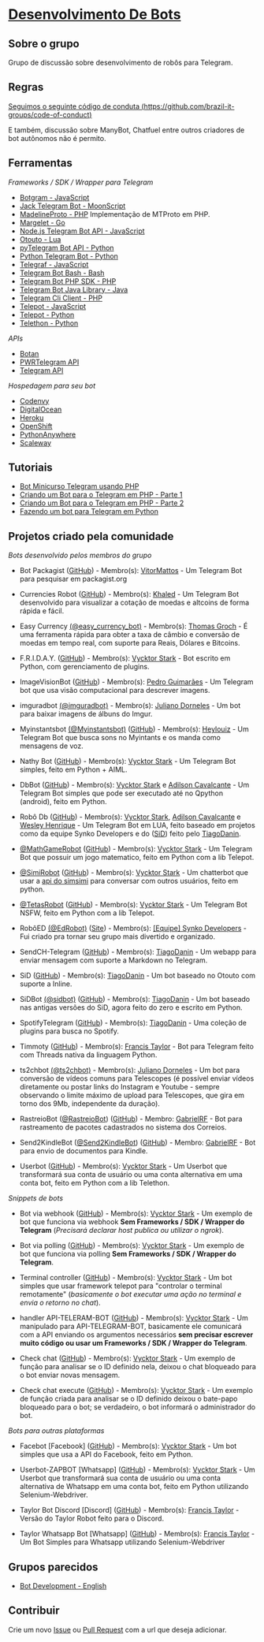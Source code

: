 # [Desenvolvimento De Bots](https://telegram.me/DesenvolvimentoDeBots)

## Sobre o grupo
Grupo de discussão sobre desenvolvimento de robôs para Telegram.

## Regras
[Seguimos o seguinte código de conduta (https://github.com/brazil-it-groups/code-of-conduct)](https://github.com/brazil-it-groups/code-of-conduct)

E também, discussão sobre ManyBot, Chatfuel entre outros criadores de bot autônomos não é permito.
<!--
title: Material de Apoio!
description: Material de estudos para criação de Bots.
article: true
-->

## Ferramentas
*Frameworks / SDK / Wrapper para Telegram*
- [Botgram - JavaScript](https://github.com/botgram/botgram)
- [Jack Telegram Bot - MoonScript](https://github.com/Imandaneshi/jack-telegram-bot)
- [MadelineProto - PHP](https://github.com/danog/MadelineProto) Implementação de MTProto em PHP.
- [Margelet - Go](https://github.com/zhulik/margelet)
- [Node.js Telegram Bot API - JavaScript](https://github.com/yagop/node-telegram-bot-api/)
- [Otouto - Lua](https://github.com/topkecleon/otouto)
- [pyTelegram Bot API - Python](https://github.com/eternnoir/pyTelegramBotAPI)
- [Python Telegram Bot - Python](https://github.com/python-telegram-bot/python-telegram-bot)
- [Telegraf - JavaScript](https://github.com/telegraf/telegraf)
- [Telegram Bot Bash - Bash](https://github.com/topkecleon/telegram-bot-bash)
- [Telegram Bot PHP SDK - PHP](https://telegram-bot-sdk.readme.io/docs)
- [Telegram Bot Java Library - Java](https://github.com/rubenlagus/TelegramBots)
- [Telegram Cli Client - PHP](https://github.com/zyberspace/php-telegram-cli-client)
- [Telepot - JavaScript](https://github.com/mullwar/telebot)
- [Telepot - Python](https://github.com/nickoala/telepot)
- [Telethon - Python](https://github.com/LonamiWebs/Telethon)

*APIs*
- [Botan](http://botan.io/)
- [PWRTelegram API](http://pwrtelegram.xyz/)
- [Telegram API](https://core.telegram.org/bots/api)

*Hospedagem para seu bot*
- [Codenvy](https://codenvy.com/)
- [DigitalOcean](https://www.digitalocean.com/)
- [Heroku](https://www.heroku.com/)
- [OpenShift](https://www.openshift.com/)
- [PythonAnywhere](https://www.pythonanywhere.com/)
- [Scaleway](https://www.scaleway.com/)

## Tutoriais
- [Bot Minicurso Telegram usando PHP](https://github.com/vitormattos/bot-minicurso-telegram)
- [Criando um Bot para o Telegram em PHP - Parte 1](https://luizmarcus.com/php/como-criar-um-bot-para-o-telegram-em-php-parte-1/)
- [Criando um Bot para o Telegram em PHP - Parte 2](http://luizmarcus.com/php/como-criar-um-bot-para-o-telegram-em-php-parte-2/)
- [Fazendo um bot para Telegram em Python](https://juliarizza.wordpress.com/2016/08/06/fazendo-um-bot-para-telegram-em-python/)

## Projetos criado pela comunidade
*Bots desenvolvido pelos membros do grupo*
- Bot Packagist ([GitHub](https://github.com/vitormattos/bot-packagist)) - Membro(s): [VitorMattos](https://github.com/vitormattos) - Um Telegram Bot para pesquisar em packagist.org

- Currencies Robot ([GitHub](https://github.com/joaokhaled/Currencies-Robot)) - Membro(s): [Khaled](https://github.com/joaokhaled) - Um Telegram Bot desenvolvido para visualizar a cotação de moedas e altcoins de forma rápida e fácil.

- Easy Currency [(@easy_currency_bot)](https://telegram.me/easy_currency_bot) - Membro(s): [Thomas Groch](https://github.com/thomasgroch) - É uma ferramenta rápida para obter a taxa de câmbio e conversão de moedas em tempo real, com suporte para Reais, Dólares e Bitcoins.

- F.R.I.D.A.Y. ([GitHub](https://github.com/DialogWizards/Friday)) - Membro(s): [Vycktor Stark](https://github.com/VycktorStark) - Bot escrito em Python, com gerenciamento de plugins.

- ImageVisionBot ([GitHub](https://github.com/0x7067/imagevision-bot)) - Membro(s): [Pedro Guimarães](https://github.com/0x7067) - Um Telegram bot que usa visão computacional para descrever imagens.

- imguradbot [(@imguradbot)](https://telegram.me/imguradbot) - Membro(s): [Juliano Dorneles](https://t.me/julianodorneles) - Um bot para baixar imagens de álbuns do Imgur.

- Myinstantsbot [(@Myinstantsbot)](https://telegram.me/Myinstantsbot) ([GitHub](https://github.com/heylouiz/myinstantsbot)) - Membro(s): [Heylouiz](https://github.com/heylouiz) - Um Telegram Bot que busca sons no Myintants e os manda como mensagens de voz.

- Nathy Bot ([GitHub](https://github.com/VycktorStark/Nathy)) - Membro(s): [Vycktor Stark](https://github.com/VycktorStark) - Um Telegram Bot simples, feito em Python + AIML.

- DbBot ([GitHub](https://github.com/VycktorStark/DbBot.git)) - Membro(s): [Vycktor Stark](https://github.com/VycktorStark) e [Adilson Cavalcante](https://github.com/Player4NoobWinner) - Um Telegram Bot simples que pode ser executado até no Qpython (android), feito em Python.

- Robô Db ([GitHub](https://github.com/VycktorStark/DbRobot-Lua)) - Membro(s): [Vycktor Stark](https://github.com/VycktorStark), [Adilson Cavalcante](https://github.com/Player4NoobWinner) e [Wesley Henrique](https://github.com/Synk0) - Um Telegram Bot em LUA, feito baseado em projetos como da equipe Synko Developers e do ([SiD](https://github.com/TiagoDanin/SiD)) feito pelo [TiagoDanin](https://github.com/TiagoDanin).

- [@MathGameRobot](https://t.me/MathGameRobot) ([GitHub](https://github.com/VycktorStark/MathGame)) - Membro(s): [Vycktor Stark](https://github.com/VycktorStark) - Um Telegram Bot que possuir um jogo matematico, feito em Python com a lib Telepot.

- [@SimiRobot](https://t.me/SimiRobot) ([GitHub](https://github.com/VycktorStark/SimSimi)) - Membro(s): [Vycktor Stark](https://github.com/VycktorStark) - Um chatterbot que usar a [api do simsimi](http://developer.simsimi.com/api) para conversar com outros usuários, feito em python.

- [@TetasRobot](https://t.me/TetasRobot) ([GitHub](https://github.com/VycktorStark/TetasRobot)) - Membro(s): [Vycktor Stark](https://github.com/VycktorStark) - Um Telegram Bot NSFW, feito em Python com a lib Telepot.

- RobôED [(@EdRobot)](https://telegram.me/EdRobot) ([Site](https://synko.com.br)) - Membro(s): [[Equipe] Synko Developers](https://synko.com.br) - Fui criado pra tornar seu grupo mais divertido e organizado.

- SendCH-Telegram ([GitHub](https://github.com/TiagoDanin/SendCH-Telegram)) - Membro(s): [TiagoDanin](https://github.com/TiagoDanin) - Um webapp para enviar mensagem com suporte a Markdown no Telegram.

- SiD ([GitHub](https://github.com/TiagoDanin/SiD)) - Membro(s): [TiagoDanin](https://github.com/TiagoDanin) - Um bot baseado no Otouto com suporte a Inline.

- SiDBot [(@sidbot)](https://telegram.me/sidbot) ([GitHub](https://github.com/TiagoDanin/SiDBot)) - Membro(s): [TiagoDanin](https://github.com/TiagoDanin) - Um bot baseado nas antigas versões do SiD, agora feito do zero e escrito em Python.

- SpotifyTelegram ([GitHub](https://github.com/TiagoDanin/SpotifyTelegram)) - Membro(s): [TiagoDanin](https://github.com/TiagoDanin) - Uma coleção de plugins para busca no Spotify.

- Timmoty ([GitHub](https://github.com/Francis-Taylor/Timotty-Master)) - Membro(s): [Francis Taylor](https://github.com/Francis-Taylor) - Bot para Telegram feito com Threads nativa da linguagem Python.

- ts2chbot [(@ts2chbot)](https://telegram.me/ts2chbot) - Membro(s): [Juliano Dorneles](https://t.me/julianodorneles) - Um bot para conversão de vídeos comuns para Telescopes (é possível enviar vídeos diretamente ou postar links do Instagram e Youtube - sempre observando o limite máximo de upload para Telescopes, que gira em torno dos 9Mb, independente da duração).

- RastreioBot ([@RastreioBot](https://t.me/RastreioBot)) ([GitHub](https://github.com/GabrielRF/RastreioBot)) - Membro: [GabrielRF](https://github.com/GabrielRF/) - Bot para rastreamento de pacotes cadastrados no sistema dos Correios.

- Send2KindleBot ([@Send2KindleBot](https://t.me/Send2KindleBot)) ([GitHub](https://github.com/GabrielRF/Send2KindleBot)) - Membro: [GabrielRF](https://github.com/GabrielRF/) - Bot para envio de documentos para Kindle.

- Userbot ([GitHub](https://github.com/VycktorStark/Userbot)) - Membro(s): [Vycktor Stark](https://github.com/VycktorStark) - Um Userbot que transformará sua conta de usuário ou uma conta alternativa em uma conta bot, feito em Python com a lib Telethon.

*Snippets de bots*

- Bot via webhook ([GitHub](https://gist.github.com/VycktorStark/63645f875e056569f5bf5fe713123c86)) - Membro(s): [Vycktor Stark](https://github.com/VycktorStark) - Um exemplo de bot que funciona via webhook **Sem Frameworks / SDK / Wrapper do Telegram** (*Precisará declarar host publica ou utilizar o ngrok*).

- Bot via polling ([GitHub](https://gist.github.com/VycktorStark/f65c7842ffccf6b29b2598628b0c02af)) - Membro(s): [Vycktor Stark](https://github.com/VycktorStark) - Um exemplo de bot que funciona via polling **Sem Frameworks / SDK / Wrapper do Telegram**.

- Terminal controller ([GitHub](https://gist.github.com/VycktorStark/5814972dc02fc8946061b246a3594c62)) - Membro(s): [Vycktor Stark](https://github.com/VycktorStark) - Um bot simples que usar framework telepot para "controlar o terminal remotamente" (*basicamente o bot executar uma ação no terminal e envia o retorno no chat*).

- handler API-TELERAM-BOT ([GitHub](https://gist.github.com/VycktorStark/326ec526b13cbfbb8270071bffc4724e)) - Membro(s): [Vycktor Stark](https://github.com/VycktorStark) - Um manipulado para API-TELEGRAM-BOT, basicamente ele comunicará com a API enviando os argumentos necessários **sem precisar escrever muito código ou usar um Frameworks / SDK / Wrapper do Telegram**.

- Check chat ([GitHub](https://gist.github.com/VycktorStark/58454ddafe9ff0444332c69606aafbfc)) - Membro(s): [Vycktor Stark](https://github.com/VycktorStark) - Um exemplo de função para analisar se o ID definido nela, deixou o chat bloqueado para o bot enviar novas mensagem.

- Check chat execute ([GitHub](https://gist.github.com/VycktorStark/578af80b406d259aa22de40319ff9f5a)) - Membro(s): [Vycktor Stark](https://github.com/VycktorStark) - Um exemplo de função criada para analisar se o ID definido deixou o bate-papo bloqueado para o bot; se verdadeiro, o bot informará o administrador do bot.

_Bots para outras plataformas_

- Facebot [Facebook] ([GitHub](https://github.com/VycktorStark/Facebot)) - Membro(s): [Vycktor Stark](https://github.com/VycktorStark) - Um bot simples que usa a API do Facebook, feito em Python.

- Userbot-ZAPBOT [Whatsapp] ([GitHub](https://github.com/VycktorStark/Userbot-ZAPBOT)) - Membro(s): [Vycktor Stark](https://github.com/VycktorStark) - Um Userbot que transformará sua conta de usuário ou uma conta alternativa de Whatsapp em uma conta bot, feito em Python utilizando Selenium-Webdriver.

- Taylor Bot Discord [Discord] ([GitHub](https://github.com/francis-taylor/Taylorbot-Discord)) - Membro(s): [Francis Taylor](https://github.com/francis-taylor) - Versão do Taylor Robot feito para o Discord.

- Taylor Whatsapp Bot [Whatsapp] ([GitHub](https://github.com/francis-taylor/zapbot)) - Membro(s): [Francis Taylor](https://github.com/Francis-Taylor) - Um Bot Simples para Whatsapp utilizando Selenium-Webdriver

## Grupos parecidos
- [Bot Development - English](https://telegram.me/BotDevelopment)

## Contribuir
Crie um novo [Issue](https://github.com/DesenvolvimentoDeBots/DesenvolvimentoDeBots/issues/new) ou [Pull Request](https://github.com/DesenvolvimentoDeBots/DesenvolvimentoDeBots/compare) com a url que deseja adicionar.
